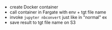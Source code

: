 - create Docker container
- call container in Fargate with env + tgt file name
- invoke `jupyter nbconvert` just like in "normal" ex
- save result to tgt file name on S3